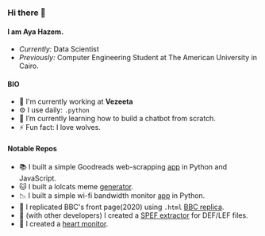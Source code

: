 ### Hi there 👋 

#### I am Aya Hazem.
- <i>Currently:</i> Data Scientist
- <i>Previously:</i> Computer Engineering Student at The American University in Cairo. 

#### BIO
- 🏢 I'm currently working at **Vezeeta**
- ⚙️ I use daily: `.python`
- 🌱 I’m currently learning how to build a chatbot from scratch. 
- ⚡️ Fun fact: I love wolves. 

#### Notable Repos
- 📚 I built a simple Goodreads web-scrapping [app](https://github.com/Goldent00thbrush/GoodReadsRecommender.github.io) in Python and JavaScript.
- 🐱 I built a lolcats meme [generator](https://github.com/Goldent00thbrush/lolcats_meme_generator).
- 📉 I built a simple wi-fi bandwidth monitor [app](https://github.com/Goldent00thbrush/Bandwidth_Monitor) in Python.
- 📰 I replicated BBC's front page(2020) using `.html` [BBC replica](https://github.com/Goldent00thbrush/BBC_Clone2020).
- 📂 (with other developers) I created a [SPEF extractor](https://github.com/Goldent00thbrush/SPEF_Extractor) for DEF/LEF files.
- 💓 I created a [heart monitor](https://github.com/Goldent00thbrush/Heart_Monitor).

 

<!---
Goldent00thbrush/Goldent00thbrush is a ✨ special ✨ repository because its `README.md` (this file) appears on your GitHub profile.
You can click the Preview link to take a look at your changes.
--->
